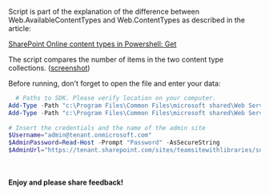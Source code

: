 Script is part of the explanation of the difference between Web.AvailableContentTypes and Web.ContentTypes as described in the article:

 

[SharePoint Online content types in Powershell: Get](https://social.technet.microsoft.com/wiki/contents/articles/31151.sharepoint-online-content-types-in-powershell-get.aspx)
 

The script compares the number of items in the two content type collections. ([screenshot](https://github.com/PowershellScripts/AllGalleryScriptsSamples/blob/develop/Content%20Types/Get/Compare%20Web.AvailableContentTypes%20vs%20Web.ContentTypes/SubsiteCT2.PNG))
 

Before running, don't forget to open the file and enter your data:


```PowerShell
  # Paths to SDK. Please verify location on your computer. 
Add-Type -Path "c:\Program Files\Common Files\microsoft shared\Web Server Extensions\15\ISAPI\Microsoft.SharePoint.Client.dll"  
Add-Type -Path "c:\Program Files\Common Files\microsoft shared\Web Server Extensions\15\ISAPI\Microsoft.SharePoint.Client.Runtime.dll"  
 
# Insert the credentials and the name of the admin site 
$Username="admin@tenant.onmicrosoft.com" 
$AdminPassword=Read-Host -Prompt "Password" -AsSecureString 
$AdminUrl="https://tenant.sharepoint.com/sites/teamsitewithlibraries/subsite"
```
 
<br/><br/>
<b>Enjoy and please share feedback!</b>

